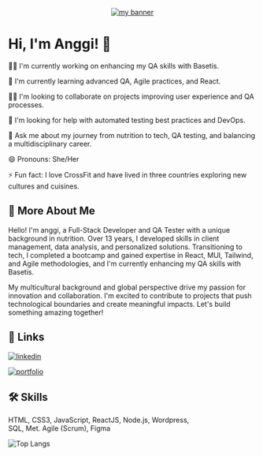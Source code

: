 <!--
**anggifit/anggifit** is a ✨ _special_ ✨ repository because its `README.md` (this file) appears on your GitHub profile.

Here are some ideas to get you started:

- 🔭 I’m currently working on ...
- 🌱 I’m currently learning ...!

- 👯 I’m looking to collaborate on ...
- 🤔 I’m looking for help with ...
- 💬 Ask me about ...
- 📫 How to reach me: ...
- 😄 Pronouns: ...
- ⚡ Fun fact: ...
-->
<p align="center">
  <a href="https://personal-portafolio-pi.vercel.app/" target="_blank" rel="noreferrer"><img src="https://github.com/user-attachments/assets/4dfac3d7-7e87-4c34-9837-a0ef7bd22328" alt="my banner">    </a>
</p>


# Hi, I'm Anggi! 👋
👩‍💻 I'm currently working on enhancing my QA skills with Basetis.

🧠 I'm currently learning advanced QA, Agile practices, and React.

👯‍♀️ I'm looking to collaborate on projects improving user experience and QA processes.

🤔 I'm looking for help with automated testing best practices and DevOps.

💬 Ask me about my journey from nutrition to tech, QA testing, and balancing a multidisciplinary career.

😄 Pronouns: She/Her

⚡️ Fun fact: I love CrossFit and have lived in three countries exploring new cultures and cuisines.

## 🚀 More About Me
Hello! I'm anggi, a Full-Stack Developer and QA Tester with a unique background in nutrition. Over 13 years, I developed skills in client management, data analysis, and personalized solutions. Transitioning to tech, I completed a bootcamp and gained expertise in React, MUI, Tailwind, and Agile methodologies, and I'm currently enhancing my QA skills with Basetis.

My multicultural background and global perspective drive my passion for innovation and collaboration. I'm excited to contribute to projects that push technological boundaries and create meaningful impacts. Let's build something amazing together!


## 🔗 Links
[![linkedin](https://img.shields.io/badge/linkedin-0A66C2?style=for-the-badge&logo=linkedin&logoColor=white)](https://www.linkedin.com/in/angelynbonaldy)

[![portfolio](https://img.shields.io/badge/my_portfolio-000?style=for-the-badge&logo=ko-fi&logoColor=white)](https://personal-portafolio-pi.vercel.app/)


## 🛠 Skills
HTML, CSS3, 
JavaScript, 
ReactJS, 
Node.js, 
Wordpress,  
SQL, 
Met. Agile (Scrum), 
Figma


![Top Langs](https://github-readme-stats.vercel.app/api/top-langs/?username=anggifit&layout=compact)


